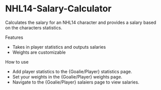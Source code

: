 NHL14-Salary-Calculator
=======================

Calculates the salary for an NHL14 character and provides a salary based on the characters statistics.

Features
  * Takes in player statistics and outputs salaries
  * Weights are customizable

How to use
  * Add player statistics to the {Goalie/Player} statistics page.
  * Set your weights in the {Goalie/Player} weights page.
  * Navigate to the {Goalie/Player} salaiers page to view salaries.


  
